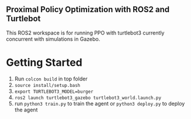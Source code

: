 ## Proximal Policy Optimization with ROS2 and Turtlebot
This ROS2 workspace is for running PPO with turtlebot3 currently concurrent with simulations in Gazebo.

# Getting Started
1) Run `colcon build` in top folder
2) `source install/setup.bash`
3) `export TURTLEBOT3_MODEL=burger`
4) `ros2 launch turtlebot3_gazebo turtlebot3_world.launch.py`
5) run `python3 train.py` to train the agent or `python3 deploy.py` to deploy the agent
